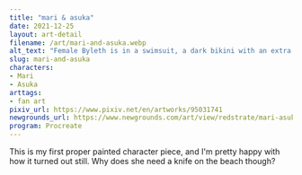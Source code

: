 ```yaml
---
title: "mari & asuka"
date: 2021-12-25
layout: art-detail
filename: /art/mari-and-asuka.webp
alt_text: "Female Byleth is in a swimsuit, a dark bikini with an extra belt and holding a knife. She is looking down at the viewer. She has dark blue hair, pale skin and bright blue eyes. She has a flower tucked in her hair."
slug: mari-and-asuka
characters:
- Mari
- Asuka
arttags:
- fan art
pixiv_url: https://www.pixiv.net/en/artworks/95031741
newgrounds_url: https://www.newgrounds.com/art/view/redstrate/mari-asuka
program: Procreate
---
```

This is my first proper painted character piece, and I'm pretty happy with how it turned out still. Why does she need a knife on the beach though?
